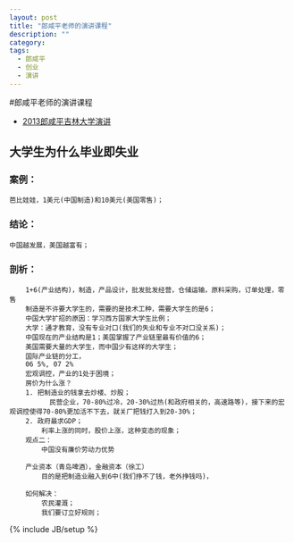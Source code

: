 ```yaml
---
layout: post
title: "郎咸平老师的演讲课程"
description: ""
category: 
tags: 
  - 郎咸平
  - 创业
  - 演讲
---
```

#郎咸平老师的演讲课程
- [2013郎咸平吉林大学演讲](http://ipd.pps.tv/play_37KV9F.html#from_iqiyi)
## 大学生为什么毕业即失业
### 案例：
    芭比娃娃，1美元(中国制造)和10美元(美国零售)；
### 结论：
    中国越发展，美国越富有；
### 剖析：
        1+6(产业结构)，制造，产品设计，批发批发经营，仓储运输，原料采购，订单处理，零售
        制造是不许要大学生的，需要的是技术工种，需要大学生的是6；
        中国大学扩招的原因：学习西方国家大学生比例；
        大学：通才教育，没有专业对口(我们的失业和专业不对口没关系)；
        中国现在的产业结构是1；美国掌握了产业链里最有价值的6；
        美国需要大量的大学生，而中国少有这样的大学生；
        国际产业链的分工，
        06 5%, 07 2%
        宏观调控，产业的1处于困境；
        房价为什么涨？
        1. 把制造业的钱拿去炒楼、炒股；
              民营企业，70-80%过冷，20-30%过热(和政府相关的，高速路等)，接下来的宏观调控使得70-80%更加活不下去，就关厂把钱打入到20-30%；
        2. 政府最求GDP；
            利率上涨的同时，股价上涨，这种变态的现象；
        观点二：
            中国没有廉价劳动力优势
        
        产业资本（青岛啤酒），金融资本（徐工）
            目的是把制造业融入到6中(我们挣不了钱，老外挣钱吗)，
            
        如何解决：
            农民灌溉；
            我们要订立好规则；


{% include JB/setup %}
